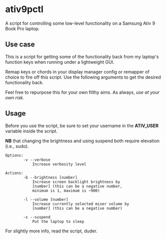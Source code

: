 # ativ9pctl

A script for controlling some low-level functionality
on a Samsung Ativ 9 Book Pro laptop.

## Use case

This is a script for getting some of the functionality
back from my laptop's function keys when running under
a lightweight GUI.

Remap keys or chords in your display manager config
or remapper of choice to fire off this script.  Use
the following arguments to get the desired functionality
back.

Feel free to repurpose this for your own filthy aims.
As always, *use at your own risk.* 

## Usage

Before you use the script, be sure to set your username
in the __ATIV_USER__ variable inside the script.

__NB__ that changing the brightness and using suspend both
require elevation (i.e., sudo).

```
Options:
        -v --verbose
            Increase verbosity level

Actions:
        -b --brightness [number]
            Increase screen backlight brightness by
            [number] (this can be a negative number,
            minimum is 1, maximum is ~900)

        -l --volume [number]
            Increase currently selected mixer volume by
            [number] (this can be a negative number)

        -s --suspend
            Put the laptop to sleep
```

For slightly more info, read the script, duder.
